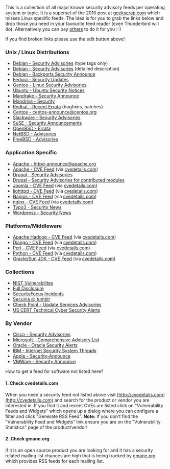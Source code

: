 <?add topic='Package Vulnerabilities'?>

This is a collection of all major known security advisory feeds per
operating system or topic. It is a superset of the 2010 post at
[geekscrap.com](http://geekscrap.com/2010/02/top-25-vulnerability-rss-feeds/)
which misses Linux specific feeds. The idea is for you to grab the links
below and drop those you need in your favourite feed reader (even
Thunderbird will do). Alternatively you can pay
[others](http://www.linuxsecurity.com/component/option,com_rss_feeds/)
to do it for you :-)

If you find broken links please use the edit button above!

### Unix / Linux Distributions

-   [Debian - Security Advisories](http://www.debian.org/security/dsa) (type tags only)
-   [Debian - Security Advisories](http://www.debian.org/security/dsa-long) (detailed description)
-   [Debian - Backports Security Announce](http://rss.gmane.org/messages/excerpts/gmane.linux.debian.backports.security.announce)
-   [Fedora - Security Updates](https://bodhi.fedoraproject.org/rss/updates/?type=security)
-   [Gentoo - Linux Security Advisories](http://www.gentoo.org/rdf/en/glsa-index.rdf)
-   [Ubuntu - Ubuntu Security Notices](http://www.ubuntu.com/usn/atom.xml)
-   [Mandrake - Security Announce](http://rss.gmane.org/messages/excerpts/gmane.linux.mandrake.security.announce)
-   [Mandriva - Security](http://www.mandriva.com/rss/feed/security)
-   [Redhat - Recent Errata](https://rhn.redhat.com/rpc/recent-errata.pxt) (bugfixes, patches)
-   [Centos - centos-announce@centos.org](http://rss.gmane.org/messages/complete/gmane.linux.centos.announce)
-   [Slackware - Security Advisories](http://dev.slackware.it/rss/slackware-security.xml)
-   [SuSE - Security Announcements](http://www.novell.com/linux/security/suse_security.xml)
-   [OpenBSD - Errata](http://www.undeadly.org/cgi?action=errata)
-   [NetBSD - Advisories](http://www.netbsd.org/support/security/rss-advisories.xml)
-   [FreeBSD - Advisories](http://www.freebsd.org/security/rss.xml)

### Application Specific

-   [Apache - httpd-announce@apache.org](http://mail-archives.apache.org/mod_mbox/httpd-announce/?format=atom)
-   [Apache - CVE Feed](http://www.cvedetails.com/vulnerability-feed.php?vendor_id=45&product_id=66&version_id=0&orderby=3&cvssscoremin=0) (via [cvedetails.com](http://cvedetails.com))
-   [Drupal - Security Advisories](http://drupal.org/security/rss.xml)
-   [Drupal - Security Advisories for contributed modules](http://drupal.org/security/contrib/rss.xml)
-   [Joomla - CVE Feed](http://www.cvedetails.com/vulnerability-feed.php?vendor_id=3496&product_id=0&version_id=0&orderby=3&cvssscoremin=0)  (via [cvedetails.com](http://cvedetails.com))
-   [lighttpd - CVE Feed](http://www.cvedetails.com/vulnerability-feed.php?vendor_id=2713&product_id=0&version_id=0&orderby=3&cvssscoremin=0) (via [cvedetails.com](http://cvedetails.com))
-   [Nagios - CVE Feed](http://www.cvedetails.com/vulnerability-feed.php?vendor_id=1424&product_id=2468&version_id=0&orderby=3&cvssscoremin=0) (via [cvedetails.com](http://cvedetails.com))
-   [nginx - CVE Feed](http://www.cvedetails.com/vulnerability-feed.php?vendor_id=10048&product_id=0&version_id=0&orderby=3&cvssscoremin=0) (via [cvedetails.com](http://cvedetails.com))
-   [Typo3 - Security News](https://typo3.org/xml-feeds/select_category/9/rss.xml)
-   [Wordpress - Security News](http://wordpress.org/news/category/security/feed/)

### Platforms/Middleware

-   [Apache Hadoop - CVE Feed](http://www.cvedetails.com/vulnerability-feed.php?vendor_id=45&product_id=22215&version_id=0&orderby=3&cvssscoremin=0) (via [cvedetails.com](http://cvedetails.com))
-   [Django - CVE Feed](http://www.cvedetails.com/vulnerability-feed.php?vendor_id=10199&product_id=18211&version_id=0&orderby=3&cvssscoremin=0) (via [cvedetails.com](http://cvedetails.com))
-   [Perl - CVE Feed](http://www.cvedetails.com/vulnerability-feed.php?vendor_id=1885&product_id=0&version_id=0&orderby=3&cvssscoremin=0) (via [cvedetails.com](http://cvedetails.com))
-   [Python - CVE Feed](http://www.cvedetails.com/vulnerability-feed.php?vendor_id=10210&product_id=0&version_id=0&orderby=3&cvssscoremin=0) (via [cvedetails.com](http://cvedetails.com))
-   [Oracle/Sun JDK - CVE Feed](http://www.cvedetails.com/vulnerability-feed.php?vendor_id=5&product_id=1083&version_id=0&orderby=3&cvssscoremin=0) (via [cvedetails.com](http://cvedetails.com))

### Collections

-   [NIST Vulnerabilites](http://nvd.nist.gov/download/nvd-rss.xml)
-   [Full Disclosure](http://seclists.org/rss/fulldisclosure.rss)
-   [SecurityFocus Incidents](http://www.securityfocus.com/rss/vulnerabilities.xml)
-   [Secunia @ tumblr](http://secunia.tumblr.com/rss)
-   [Check Point - Update Services Advisories](http://www.checkpoint.com/defense/advisories/public/smartdefense_atomz.xml)
-   [US CERT Technical Cyber Security Alerts](http://www.us-cert.gov/channels/techalerts.atom)

### By Vendor

-   [Cisco - Security Advisories](http://www.cisco.com/warp/public/146/news_cisco/data/syndication/rss2/SecurityAdvisories_20.xml)
-   [Microsoft - Comprehensive Advisory List](http://technet.microsoft.com/en-us/security/rss/comprehensive/)
-   [Oracle - Oracle Security Alerts](http://www.oracle.com/ocom/groups/public/@otn/documents/webcontent/rss-otn-sec.xml)
-   [IBM - Internet Security System Threads](http://www.iss.net/rss.php)
-   [Apple - Security-Announce](http://rss.lists.apple.com/security-announce.rss)
-   [VMWare - Security Announce](http://rss.gmane.org/topics/complete/gmane.comp.emulators.vmware.security.announce)

How to get a feed for software not listed here?

#### 1. Check cvedetails.com

When you need a security feed not listed above visit
[http://cvedetails.com](http://cvedetails.com) and search for the
product or vendor you are interested in. If you find it and recent CVEs
are listed click on "Vulnerability Feeds and Widgets" which opens up a
dialog where you can configure a filter and click "Generate RSS Feed".
**Note:** If you don't find the "Vulnerability Feed and Widgets" link
ensure you are on the "Vulnerability Statistics" page of the
product/vendor!

#### 2. Check gmane.org

If it is an open source product you are looking for and it has a
security related mailing list chances are high that is being tracked by
[gmane.org](http://gmane.org) which provides RSS feeds for each mailing
list.
